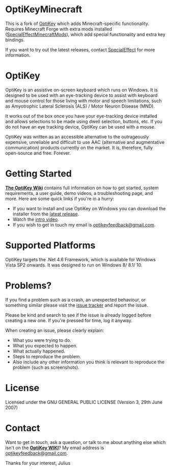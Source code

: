 # OptiKeyMinecraft

This is a fork of [OptiKey](https://github.com/OptiKey/OptiKey/wiki) which adds Minecraft-specific functionality. Requires Minecraft Forge with extra mods installed ([SpecialEffectMinecraftMods](https://github.com/kirstymcnaught/SpecialEffectMinecraftMods)), which add special functionality and extra key bindings.

If you want to try out the latest releases, contact [SpecialEffect](http://www.specialeffect.org.uk/contact) for more information.

# OptiKey

OptiKey is an assistive on-screen keyboard which runs on Windows. It is designed to be used with an eye-tracking device to assist with keyboard and mouse control for those living with motor and speech limitations, such as Amyotrophic Lateral Sclerosis (ALS) / Motor Neuron Disease (MND).

It works out of the box once you have your eye-tracking device installed and allows selections to be made using dwell selection, buttons, etc. If you do not have an eye tracking device, OptiKey can be used with a mouse.

OptiKey was written as an accessible alternative to the outrageously expensive, unreliable and difficult to use AAC (alternative and augmentative communication) products currently on the market. It is, therefore, fully open-source and free. Forever.


# Getting Started

[**The OptiKey Wiki**](https://github.com/OptiKey/OptiKey/wiki) contains full information on how to get started, system requirements, a user guide, demo videos, a troubleshooting page, and more. Here are some quick links if you're in a hurry:

* If you want to install and use OptiKey on Windows you can download the installer from the [latest release](https://github.com/JuliusSweetland/OptiKey/releases/latest).
* Watch the [intro video](https://www.youtube.com/watch?v=HLkyORh7vKk).
* If you wish to get in touch my email is <optikeyfeedback@gmail.com>.

# Supported Platforms

OptiKey targets the .Net 4.6 Framework, which is available for  Windows Vista SP2 onwards. It was designed to run on Windows 8/ 8.1/ 10.

# Problems?

If you find a problem such as a crash, an unexpected behaviour, or something similar please visit the [issue tracker](https://github.com/OptiKey/OptiKey/issues) and report the issue.

Please be kind and search to see if the issue is already logged before creating a new one. If you're pressed for time, log it anyway.

When creating an issue, please clearly explain:

* What you were trying to do.
* What you expected to happen.
* What actually happened.
* Steps to reproduce the problem.
* Also include any other information you think is relevant to reproduce the problem (such as screenshots).

# License

Licensed under the GNU GENERAL PUBLIC LICENSE (Version 3, 29th June 2007)

# Contact

Want to get in touch, ask a question, or talk to me about anything else which isn't on the [**OptiKey WIKI**](https://github.com/JuliusSweetland/OptiKey/wiki/)? My email address is <optikeyfeedback@gmail.com>.

Thanks for your interest,
Julius
